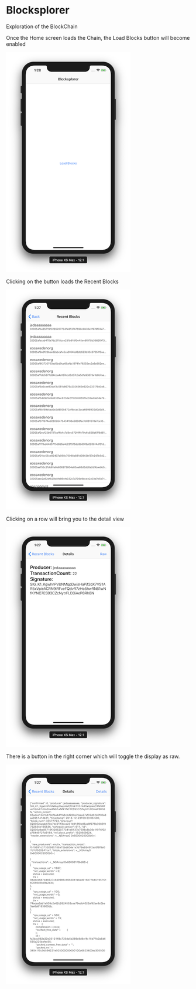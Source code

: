 # Blocksplorer
Exploration of the BlockChain

Once the Home screen loads the Chain, the Load Blocks button will become enabled

![alt text](https://github.com/davidjackman/Blocksplorer/blob/master/images/Home.png "Home View")

Clicking on the button loads the Recent Blocks

![alt text](https://github.com/davidjackman/Blocksplorer/blob/master/images/RecentBlocks.png "Recent Blocks")

Clicking on a row will bring you to the detail view

![alt text](https://github.com/davidjackman/Blocksplorer/blob/master/images/Details.png "Detail View")

There is a button in the right corner which will toggle the display as raw.

![alt text](https://github.com/davidjackman/Blocksplorer/blob/master/images/Raw.png "Raw View")
